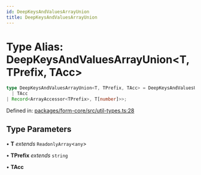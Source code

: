 ```yaml
---
id: DeepKeysAndValuesArrayUnion
title: DeepKeysAndValuesArrayUnion
---
```


<!-- DO NOT EDIT: this page is autogenerated from the type comments -->

# Type Alias: DeepKeysAndValuesArrayUnion\<T, TPrefix, TAcc\>

```ts
type DeepKeysAndValuesArrayUnion<T, TPrefix, TAcc> = DeepKeysAndValuesUnion<T[number], ArrayAccessor<TPrefix>, 
  | TAcc
| Record<ArrayAccessor<TPrefix>, T[number]>>;
```

Defined in: [packages/form-core/src/util-types.ts:28](https://github.com/TanStack/form/blob/main/packages/form-core/src/util-types.ts#L28)

## Type Parameters

• **T** *extends* `ReadonlyArray`\<`any`\>

• **TPrefix** *extends* `string`

• **TAcc**

